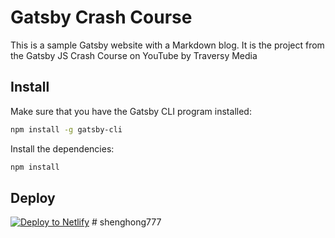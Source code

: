 # Gatsby Crash Course

This is a sample Gatsby website with a Markdown blog. It is the project from the Gatsby JS Crash Course on YouTube by Traversy Media

## Install

Make sure that you have the Gatsby CLI program installed:

```sh
npm install -g gatsby-cli
```

Install the dependencies:

```sh
npm install
```

## Deploy

[![Deploy to Netlify](https://www.netlify.com/img/deploy/button.svg)](https://app.netlify.com/start/deploy?repository=https://github.com/gatsbyjs/gatsby-starter-default)
#   s h e n g h o n g 7 7 7  
 